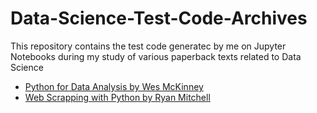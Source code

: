 # Data-Science-Test-Code-Archives
This repository contains the test code generatec by me on Jupyter Notebooks during my study of various paperback texts related to Data Science 

* [Python for Data Analysis by Wes McKinney](http://shop.oreilly.com/product/0636920023784.do)
* [Web Scrapping with Python by Ryan Mitchell](http://shop.oreilly.com/product/0636920078067.do)
